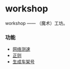 # workshop
workshop —— （魔术）工坊。

### 功能
+ [网络测速](./src/js/getPingAndJitter.js)
+ [正则](./src/js/regExp.js)
+ [生成车架号](./src/js/vin.js)